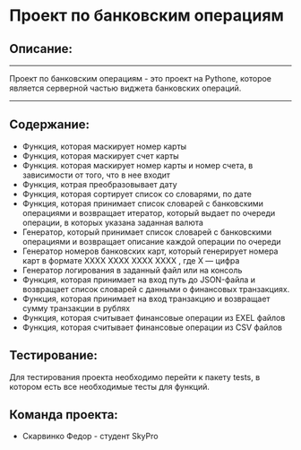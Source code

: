 # Проект по банковским операциям
## Описание:
***

Проект по банковским операциям - это проект на Pythone, которое является серверной частью виджета банковских операций.

***

## Содержание:
* Функция, которая маскирует номер карты
* Функция, которая маскирует счет карты
* Функция. которая маскирует номер карты и номер счета, в зависимости от того, что в нее входит
* Функция, котрая преобразовывает дату
* Функция, которая сортирует список со словарями, по дате
* Функция, которая принимает список словарей с банковскими операциями и возвращает итератор,
который выдает по очереди операции, в которых указана заданная валюта
* Генератор, который принимает список словарей с банковскими операциями
и возвращает описание каждой операции по очереди
* Генератор номеров банковских карт, который генерирует номера карт в формате
XXXX XXXX XXXX XXXX , где X — цифра
* Генератор логирования в заданный файл или на консоль
* Функция, которая принимает на вход путь до JSON-файла и
    возвращает список словарей с данными о финансовых транзакциях.
* Функция, которая принимает на вход транзакцию и возвращает сумму транзакции в рублях
* Функция, которая считывает финансовые операции из EXEL файлов 
* Функция, которая считывает финансовые операции из CSV файлов

## Тестирование:
Для тестирования проекта необходимо перейти к пакету tests,
в котором есть все необходимые тесты для функций.

## Команда проекта:
* Скарвинко Федор - студент SkyPro

